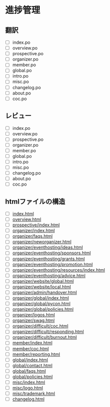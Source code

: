# 進捗管理

## 翻訳

- [ ] index.po
- [ ] overview.po
- [ ] prospective.po
- [ ] organizer.po
- [ ] member.po
- [ ] global.po
- [ ] intro.po
- [ ] misc.po
- [ ] changelog.po
- [ ] about.po
- [ ] coc.po

## レビュー

- [ ] index.po
- [ ] overview.po
- [ ] prospective.po
- [ ] organizer.po
- [ ] member.po
- [ ] global.po
- [ ] intro.po
- [ ] misc.po
- [ ] changelog.po
- [ ] about.po
- [ ] coc.po

## htmlファイルの構造

- [ ] [index.html](http://kit.pyladies.com/en/latest/index.html)
- [ ] [overview.html](http://kit.pyladies.com/en/latest/overview.html)
- [ ] [prospective/index.html](http://kit.pyladies.com/en/latest/prospective/index.html)
- [ ] [organizer/index.html](http://kit.pyladies.com/en/latest/organizer/index.html)
- [ ] [organizer/faqs.html](http://kit.pyladies.com/en/latest/organizer/faqs.html)
- [ ] [organizer/neworganizer.html](http://kit.pyladies.com/en/latest/organizer/neworganizer.html)
- [ ] [organizer/eventhosting/ideas.html](http://kit.pyladies.com/en/latest/organizer/eventhosting/ideas.html)
- [ ] [organizer/eventhosting/sponsors.html](http://kit.pyladies.com/en/latest/organizer/eventhosting/sponsors.html)
- [ ] [organizer/eventhosting/grants.html](http://kit.pyladies.com/en/latest/organizer/eventhosting/grants.html)
- [ ] [organizer/eventhosting/promotion.html](http://kit.pyladies.com/en/latest/organizer/eventhosting/promotion.html)
- [ ] [organizer/eventhosting/resources/index.html](http://kit.pyladies.com/en/latest/organizer/eventhosting/advice.html)
- [ ] [organizer/eventhosting/advice.html](http://kit.pyladies.com/en/latest/organizer/eventhosting/advice.html)
- [ ] [organizer/website/global.html](http://kit.pyladies.com/en/latest/organizer/website/global.html)
- [ ] [organizer/website/local.html](http://kit.pyladies.com/en/latest/organizer/website/local.html)
- [ ] [organizer/admin/handover.html](http://kit.pyladies.com/en/latest/organizer/admin/handover.html)
- [ ] [organizer/global/index.html](http://kit.pyladies.com/en/latest/organizer/global/index.html)
- [ ] [organizer/global/pycon.html](http://kit.pyladies.com/en/latest/organizer/global/pycon.html)
- [ ] [organizer/global/policies.html](http://kit.pyladies.com/en/latest/organizer/global/policies.html)
- [ ] [organizer/logos.html](http://kit.pyladies.com/en/latest/organizer/logos.html)
- [ ] [organizer/swag.html](http://kit.pyladies.com/en/latest/organizer/swag.html)
- [ ] [organizer/difficult/coc.html](http://kit.pyladies.com/en/latest/organizer/difficult/coc.html)
- [ ] [organizer/difficult/responding.html](http://kit.pyladies.com/en/latest/organizer/difficult/responding.html)
- [ ] [organizer/difficult/burnout.html](http://kit.pyladies.com/en/latest/organizer/difficult/burnout.html)
- [ ] [member/index.html](http://kit.pyladies.com/en/latest/member/index.html)
- [ ] [member/coc.html](http://kit.pyladies.com/en/latest/member/coc.html)
- [ ] [member/reporting.html](http://kit.pyladies.com/en/latest/member/reporting.html)
- [ ] [global/index.html](http://kit.pyladies.com/en/latest/global/index.html)
- [ ] [global/contact.html](http://kit.pyladies.com/en/latest/global/contact.html)
- [ ] [global/faqs.html](http://kit.pyladies.com/en/latest/global/faqs.html)
- [ ] [global/policies.html](http://kit.pyladies.com/en/latest/global/policies.html)
- [ ] [misc/index.html](http://kit.pyladies.com/en/latest/misc/index.html)
- [ ] [misc/logo.html](http://kit.pyladies.com/en/latest/misc/logo.html)
- [ ] [misc/trademark.html](http://kit.pyladies.com/en/latest/misc/trademark.html)
- [ ] [changelog.html](http://kit.pyladies.com/en/latest/changelog.html)
